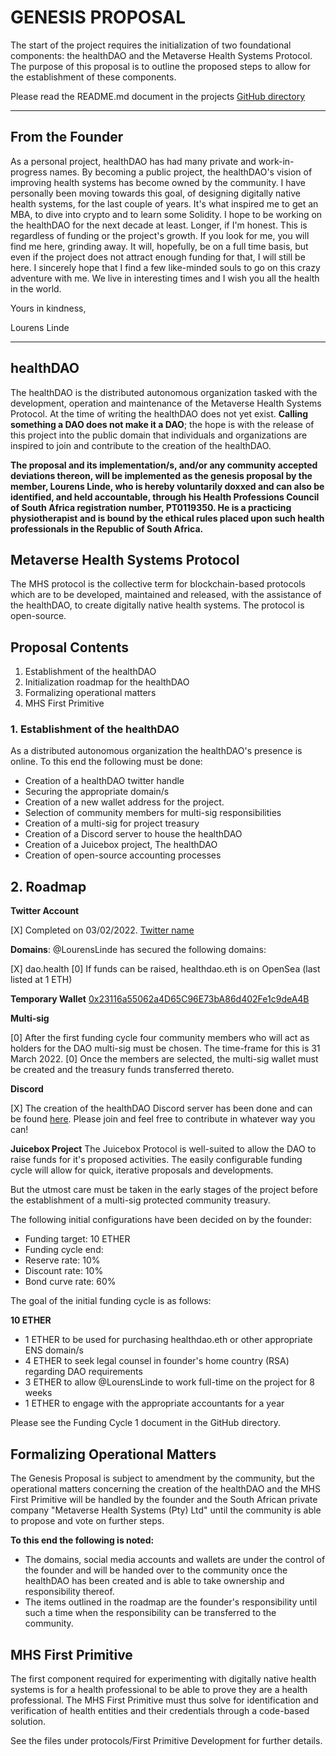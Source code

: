 # GENESIS PROPOSAL
The start of the project requires the initialization of two foundational components: the healthDAO and the Metaverse Health Systems Protocol. The purpose of this proposal is to outline the proposed steps to allow for the establishment of these components.

Please read the README.md document in the projects [GitHub directory](https://github.com/lokithe5th/MHS)

****
## From the Founder
As a personal project, healthDAO has had many private and work-in-progress names. By becoming a public project, the healthDAO's vision of improving health systems has become owned by the community. I have personally been moving towards this goal, of designing digitally native health systems, for the last couple of years. It's what inspired me to get an MBA, to dive into crypto and to learn some Solidity. I hope to be working on the healthDAO for the next decade at least. Longer, if I'm honest. This is regardless of funding or the project's growth. If you look for me, you will find me here, grinding away. It will, hopefully, be on a full time basis, but even if the project does not attract enough funding for that, I will still be here. I sincerely hope that I find a few like-minded souls to go on this crazy adventure with me. We live in interesting times and I wish you all the health in the world.

Yours in kindness,

Lourens Linde

****

## healthDAO
The healthDAO is the distributed autonomous organization tasked with the development, operation and maintenance of the Metaverse Health Systems Protocol. At the time of writing the healthDAO does not yet exist. **Calling something a DAO does not make it a DAO**; the hope is with the release of this project into the public domain that individuals and organizations are inspired to join and contribute to the creation of the healthDAO. 

**The proposal and its implementation/s, and/or any community accepted deviations thereon, will be implemented as the genesis proposal by the member, Lourens Linde, who is hereby voluntarily doxxed and can also be identified, and held accountable, through his Health Professions Council of South Africa registration number, PT0119350. He is a practicing physiotherapist and is bound by the ethical rules placed upon such health professionals in the Republic of South Africa.**

## Metaverse Health Systems Protocol
The MHS protocol is the collective term for blockchain-based protocols which are to be developed, maintained and released, with the assistance of the healthDAO, to create digitally native health systems. The protocol is open-source.

## Proposal Contents
1. Establishment of the healthDAO
2. Initialization roadmap for the healthDAO
3. Formalizing operational matters
4. MHS First Primitive

### 1. Establishment of the healthDAO
As a distributed autonomous organization the healthDAO's presence is online. To this end the following must be done:
- Creation of a healthDAO twitter handle
- Securing the appropriate domain/s
- Creation of a new wallet address for the project.
- Selection of community members for multi-sig responsibilities 
- Creation of a multi-sig for project treasury
- Creation of a Discord server to house the healthDAO
- Creation of a Juicebox project, The healthDAO
- Creation of open-source accounting processes

## 2. Roadmap
**Twitter Account**

[X] Completed on 03/02/2022. [Twitter name](link)

**Domains**: @LourensLinde has secured the following domains:

[X] dao.health
[0] If funds can be raised, healthdao.eth is on OpenSea (last listed at 1 ETH)

**Temporary Wallet**
[0x23116a55062a4D65C96E73bA86d402Fe1c9deA4B](https://etherscan.io/address/0x23116a55062a4D65C96E73bA86d402Fe1c9deA4B)

**Multi-sig**

[0] After the first funding cycle four community members who will act as holders for the DAO multi-sig must be chosen. The time-frame for this is 31 March 2022.
[0] Once the members are selected, the multi-sig wallet must be created and the treasury funds transferred thereto.

**Discord**

[X] The creation of the healthDAO Discord server has been done and can be found [here](#). Please join and feel free to contribute in whatever way you can!

**Juicebox Project**
The Juicebox Protocol is well-suited to allow the DAO to raise funds for it's proposed activities. The easily configurable funding cycle will allow for quick, iterative proposals and developments. 

But the utmost care must be taken in the early stages of the project before the establishment of a multi-sig protected community treasury. 

The following initial configurations have been decided on by the founder:
- Funding target: 10 ETHER
- Funding cycle end: 
- Reserve rate: 10%
- Discount rate: 10%
- Bond curve rate: 60%

The goal of the initial funding cycle is as follows:

**10 ETHER**

- 1 ETHER to be used for purchasing healthdao.eth or other appropriate ENS domain/s
- 4 ETHER to seek legal counsel in founder's home country (RSA) regarding DAO requirements
- 3 ETHER to allow @LourensLinde to work full-time on the project for 8 weeks 
- 1 ETHER to engage with the appropriate accountants for a year

Please see the Funding Cycle 1 document in the GitHub directory. 

## Formalizing Operational Matters
The Genesis Proposal is subject to amendment by the community, but the operational matters concerning the creation of the healthDAO and the MHS First Primitive will be handled by the founder and the South African private company "Metaverse Health Systems (Pty) Ltd" until the community is able to propose and vote on further steps.

**To this end the following is noted:**
- The domains, social media accounts and wallets are under the control of the founder and will be handed over to the community once the healthDAO has been created and is able to take ownership and responsibility thereof.
- The items outlined in the roadmap are the founder's responsibility until such a time when the responsibility can be transferred to the community. 

## MHS First Primitive
The first component required for experimenting with digitally native health systems is for a health professional to be able to prove they are a health professional. The MHS First Primitive must thus solve for identification and verification of health entities and their credentials through a code-based solution. 

See the files under protocols/First Primitive Development for further details.